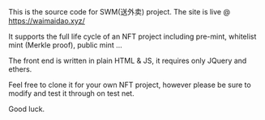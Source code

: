 This is the source code for SWM(送外卖) project. The site is live @ https://waimaidao.xyz/

It supports the full life cycle of an NFT project including pre-mint, whitelist mint (Merkle proof), public mint ...

The front end is written in plain HTML & JS, it requires only JQuery and ethers.

Feel free to clone it for your own NFT project, however please be sure to modify and test it through on test net.

Good luck.

